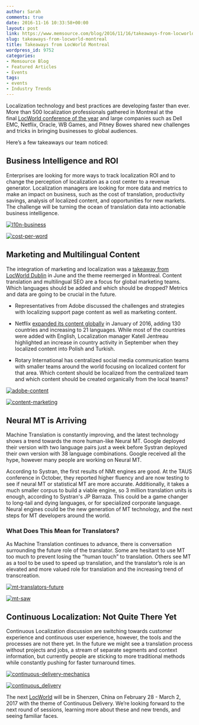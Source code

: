 ```yaml
---
author: Sarah
comments: true
date: 2016-11-16 10:33:58+00:00
layout: post
link: https://www.memsource.com/blog/2016/11/16/takeaways-from-locworld-montreal/
slug: takeaways-from-locworld-montreal
title: Takeaways from LocWorld Montreal
wordpress_id: 9752
categories:
- Memsource Blog
- Featured Articles
- Events
tags:
- events
- Industry Trends
---
```


Localization technology and best practices are developing faster than ever. More than 500 localization professionals gathered in Montreal at the final [LocWorld conference of the year](https://locworld.com/) and large companies such as Dell EMC, Netflix, Oracle, WB Games, and Pitney Bowes shared new challenges and tricks in bringing businesses to global audiences. 

<!-- more -->Here’s a few takeaways our team noticed:


## Business Intelligence and ROI


Enterprises are looking for more ways to track localization ROI and to change the perception of localization as a cost center to a revenue generator. Localization managers are looking for more data and metrics to make an impact on business, such as the cost of translation, productivity savings, analysis of localized content, and opportunities for new markets. The challenge will be turning the ocean of translation data into actionable business intelligence.

[![l10n-business](/wp-content/uploads/2016/11/l10n-Business.png)](/wp-content/uploads/2016/11/l10n-Business.png)

[![cost-per-word](/wp-content/uploads/2016/11/Cost-per-word.png)](/wp-content/uploads/2016/11/Cost-per-word.png)


## Marketing and Multilingual Content


The integration of marketing and localization was a [takeaway from LocWorld Dublin](/3-key-trends-from-locworld-dublin/) in June and the theme reemerged in Montreal. Content translation and multilingual SEO are a focus for global marketing teams. Which languages should be added and which should be dropped? Metrics and data are going to be crucial in the future. 



 	
  * Representatives from Adobe discussed the challenges and strategies with localizing support page content as well as marketing content. 

 	
  * Netflix [expanded its content globally](https://media.netflix.com/en/press-releases/netflix-is-now-available-around-the-world) in January of 2016, adding 130 countries and increasing to 21 languages. While most of the countries were added with English, Localization manager Katell Jentreau highlighted an increase in country activity in September when they localized content into Polish and Turkish. 

 	
  * Rotary International has centralized social media communication teams with smaller teams around the world focusing on localized content for that area. Which content should be localized from the centralized team and which content should be created organically from the local teams?


[![adobe-content](/wp-content/uploads/2016/11/Adobe-content.png)](/wp-content/uploads/2016/11/Adobe-content.png)

[![content-marketing](/wp-content/uploads/2016/11/Content-marketing.png)](/wp-content/uploads/2016/11/Content-marketing.png)


## Neural MT is Arriving


Machine Translation is constantly improving, and the latest technology shows a trend towards the more human-like Neural MT. Google deployed their version with two language pairs just a week before Systran deployed their own version with 38 language combinations. Google received all the hype, however many people are working on Neural MT. 

According to Systran, the first results of NMt engines are good. At the TAUS conference in October, they reported higher fluency and are now testing to see if neural MT or statistical MT are more accurate. Additionally, it takes a much smaller corpus to build a viable engine, so 3 million translation units is enough, according to Systran's JP Barraza. This could be a game changer to long-tail and dying languages, or for specialized corporate language. Neural engines could be the new generation of MT technology, and the next steps for MT developers around the world.


### What Does This Mean for Translators?


As Machine Translation continues to advance, there is conversation surrounding the future role of the translator. Some are hesitant to use MT too much to prevent losing the “human touch” to translation. Others see MT as a tool to be used to speed up translation, and the translator’s role is an elevated and more valued role for translation and the increasing trend of transcreation.

[![mt-translators-future](/wp-content/uploads/2016/11/MT-translators-future.png)](/wp-content/uploads/2016/11/MT-translators-future.png)

[![mt-saw](/wp-content/uploads/2016/11/MT-Saw.png)](/wp-content/uploads/2016/11/MT-Saw.png)


## Continuous Localization: Not Quite There Yet


Continuous Localization discussion are switching towards customer experience and continuous user experience, however, the tools and the processes are not there yet. In the future we might see a translation process without projects and jobs, a stream of separate segments and context information, but currently people are sticking to more traditional methods while constantly pushing for faster turnaround times.

[![continuous-delivery-mechanics](/wp-content/uploads/2016/11/Continuous-Delivery-Mechanics.png)](/wp-content/uploads/2016/11/Continuous-Delivery-Mechanics.png)

[![continuous_delivery](/wp-content/uploads/2016/11/Continuous_Delivery-1024x861.png)](/wp-content/uploads/2016/11/Continuous_Delivery.png)

The next [LocWorld](https://locworld.com/) will be in Shenzen, China on February 28 - March 2, 2017 with the theme of Continuous Delivery. We’re looking forward to the next round of sessions, learning more about these and new trends, and seeing familiar faces.
